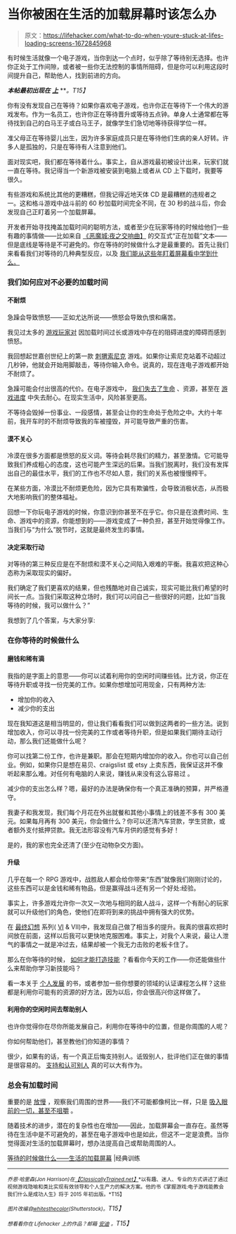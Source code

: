 # 当你被困在生活的加载屏幕时该怎么办

> 原文：<https://lifehacker.com/what-to-do-when-youre-stuck-at-lifes-loading-screens-1672845968>

有时候生活就像一个电子游戏，当你到达一个点时，似乎除了等待别无选择。也许你正处于工作间隙，或者被一些你无法控制的事情所阻碍，但是你可以利用这段时间提升自己，帮助他人，找到前进的方向。



***本帖最初出现在*** [***上***](http://classicallytrained.net/what-to-do-while-you-wait/) ***。*T15】**

你有没有发现自己在等待？如果你喜欢电子游戏，也许你正在等待下一个伟大的游戏发布。作为一名员工，也许你正在等待晋升或等待五点钟。单身人士通常都在等待找到自己的白马王子或白马王子，就像学生们急切地等待获得学位一样。

准父母正在等待婴儿出生，因为许多家庭成员只是在等待他们生病的亲人好转。许多人是孤独的，只是在等待有人注意到他们。

面对现实吧，我们都在等待着什么。事实上，自从游戏最初被设计出来，玩家们就一直在等待。我记得当一个新游戏被安装到电脑上或者从 CD 上下载时，我要等很久。

有些游戏和系统比其他的更糟糕，但我记得近地天体 CD 是最糟糕的违规者之一。这和格斗游戏中战斗前的 60 秒加载时间完全不同，在 30 秒的战斗后，你会发现自己正盯着另一个加载屏幕。

开发者开始寻找掩盖加载时间的聪明方法，或者至少在玩家等待的时候给他们一些有趣的事情做——比如来自 [《恶魔城:夜之交响曲】](http://classicallytrained.net/video-game-quotes-castlevania-symphony-night-priorities/) 的交互式“正在加载”文本——但是底线是等待是不可避免的。你在等待的时候做什么才是最重要的。首先让我们来看看我们对等待的几种典型反应，以及 [我们能从这些年盯着屏幕看中学到什么。](https://lifehacker.com/six-real-life-lessons-i-learned-from-world-of-warcraft-1505737517)

### 我们如何应对不必要的加载时间

#### 不耐烦

急躁会导致愤怒——正如尤达所说——愤怒会导致仇恨和痛苦。

我见过太多的 [游戏玩家对](http://classicallytrained.net/keep-people-mashing-buttons/) 因加载时间过长或游戏中存在的阻碍进度的障碍而感到愤怒。

我回想起世嘉创世纪上的第一款 [刺猬索尼克](http://classicallytrained.net/5-leadership-lessons-from-sonic-hedgehog/) 游戏。如果你让索尼克站着不动超过几秒钟，他就会开始用脚敲击，等待你输入命令。说真的，现在连电子游戏都开始不耐烦了。

急躁可能会付出很高的代价。在电子游戏中， [我们失去了生命](http://classicallytrained.net/what-you-dont-know-can-kill-you/) 、资源，甚至在 [游戏进度](http://classicallytrained.net/skeuomorphism-journaling/) 中失去耐心。在现实生活中，风险甚至更高。

不等待会毁掉一份事业、一段感情，甚至会让你的生命处于危险之中。大约十年前，我开车时的不耐烦导致我的车被撞毁，并可能导致严重的伤害。

#### 漠不关心

冷漠在很多方面都是愤怒的反义词。等待会耗尽我们的精力，甚至激情。它可能导致我们养成粗心的态度，这也可能产生深远的后果。当我们脱离时，我们没有发挥出自己的最佳水平，我们的工作也不尽如人意，我们的关系也被慢慢榨干。

在某些方面，冷漠比不耐烦更危险，因为它具有欺骗性，会导致消极状态，从而极大地影响我们的整体福祉。

回想一下你玩电子游戏的时候，你意识到你甚至不在乎它。你只是在浪费时间、生命、游戏中的资源，你能想到的——游戏变成了一种负担，甚至开始觉得像工作。当我们与“为什么”脱节时，这就是最终发生的事情。

#### 决定采取行动

对等待的第三种反应是在不耐烦和漠不关心之间陷入艰难的平衡。我喜欢把这种心态称为采取现实的偏好。

我们确定了我们更喜欢的结果，但也残酷地对自己诚实，现实可能比我们希望的时间长一点。当我们采取这种立场时，我们可以问自己一些很好的问题，比如“当我等待的时候，我可以做什么？”

我想到了几个答案，与大家分享:

### 在你等待的时候做什么

#### 磨钱和稀有滴

我指的是字面上的意思——你可以试着利用你的空闲时间赚些钱。比方说，你正在等待升职或寻找一份完美的工作。如果你想增加可用现金，只有两种方法:

*   增加你的收入
*   减少你的支出

现在我知道这是相当明显的，但让我们看看我们可以做到这两者的一些方法。说到增加收入，你可以寻找一份完美的工作或者等待升职，但是如果我们期待主动行动，那么我们还能做什么呢？

你可以找第二份工作，也许是兼职。那会在短期内增加你的收入。你也可以自己创业。例如，如果你只是想在易贝、craigslist 或 etsy 上卖东西，我保证这并不像听起来那么难。对任何有电脑的人来说，赚钱从来没有这么容易过 。

减少你的支出怎么样？嗯，最好的办法是确保你有一个真正准确的预算，并严格遵守。

我妻子和我发现，我们每个月花在外出就餐和其他小事情上的钱差不多有 300 美元。如果每月再有 300 美元，你会做什么？你可以还清汽车贷款，学生贷款，或者额外支付抵押贷款。我无法形容没有汽车月供的感觉有多好！

是的，我的家也完全还清了(至少在动物杂交方面)。

#### 升级

几乎在每一个 RPG 游戏中，战胜敌人都会给你带来“东西”就像我们刚刚讨论的，这些东西可以是金钱和稀有物品，但是赢得战斗还有另一个好处:经验。

事实上，许多游戏允许你一次又一次地与相同的敌人战斗，这样一个有耐心的玩家就可以升级他们的角色，使他们在即将到来的挑战中拥有强大的优势。

在 [最终幻想](http://classicallytrained.net/boost-productivity-final-fantasy-coffee-elixir/) 系列( [VI](http://classicallytrained.net/video-game-quotes-final-fantasy-vi/) & VII)中，我发现自己做了相当多的提升。我真的很喜欢把时间放在前面，这样以后我可以更快地克服困难。事实上，对我个人来说，最让人泄气的事情之一就是冲过去，结果却被一个我无力击败的老板卡住了。

那么在你等待的时候， [如何才能打造技能](http://classicallytrained.net/podcast-ep-09-level-real-life/) ？看看你今天的工作——你还能做些什么来帮助你学习新技能吗？

看一本关于 [个人发展](https://lifehacker.com/where-to-start-when-it-feels-like-nothing-is-going-righ-1640250197) 的书，或者参加一些你想要的领域的认证课程怎么样？这些都是利用你可能有的资源的好方法，因为以后，你会很高兴你这样做了。

#### 利用你的空闲时间去帮助别人

也许你觉得你在尽你所能发展自己，利用你在等待中的位置，但是你周围的人呢？

你如何帮助他们，甚至教他们你知道的事情？

很少，如果有的话，有一个真正后悔支持别人。诋毁别人，批评他们正在做的事情是很容易的。 [支持和认可别人](https://lifehacker.com/how-being-humble-kind-and-calm-will-make-your-life-ea-1561763720) 真的可以大有作为。

### 总会有加载时间

重要的是 [放慢](http://classicallytrained.net/slow-down-time/) ，观察我们周围的世界——我们不可能都像柯比一样，只是 [吸入眼前的一切，甚至不咀嚼](http://classicallytrained.net/the-5-secret-sources-of-joy/) 。

随着技术的进步，潜在的复杂性也在增加——因此，加载屏幕会一直存在。虽然等待在生活中是不可避免的，甚至在电子游戏中也是如此，但这不一定是浪费。当你觉得面对生活的加载屏幕时，想办法提高自己或帮助周围的人。

[等待的时候做什么——生活的加载屏幕](http://classicallytrained.net/what-to-do-while-you-wait/) |经典训练

* * *

<small>*乔恩·哈里森(Jon Harrison)在*</small>[<small>*【ClassicallyTrained.net】*</small>](http://classicallytrained.net)<small>*以有趣、迷人、专业的方式讲述了通过视频游戏隐喻和类比实现有效领导和个人生产力的解决方案。他的书《掌握游戏:电子游戏能教会我们什么是成功人生》将于 2015 年初出版。*T15】</small>

*<small>图片改编自</small>*[*<small>whitesthecolor</small>*](http://www.shutterstock.com/pic.mhtml?id=161279837&src=id)*<small>(Shutterstock)。</small>T15】*

*<small>想看看你在 Lifehacker 上的作品？邮箱</small>* [*<small>安迪</small>*](mailto:andy@lifehacker.com) *<small>。</small>T15】*